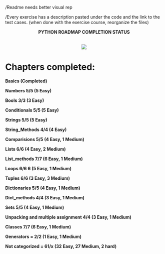 /Readme needs better visual rep



/Every exercise has a description pasted under the code and the link to the test cases. (when done with the exercise course, reorganize the files)


<p align = "center">
<b>PYTHON ROADMAP COMPLETION STATUS</b>
</p>
<p align = "center">
<br><img src="https://github.com/user-attachments/assets/d9719721-4f5b-48ba-a32f-8259a0502935"/>
</p>
<h1>
<b>Chapters completed:</b>
</h1>

<p><b>Basics (Completed)

Numbers 5/5 (5 Easy)

Bools 3/3 (3 Easy)

Conditionals 5/5 (5 Easy)

Strings 5/5 (5 Easy)

String_Methods 4/4 (4 Easy)

Comparisions 5/5  (4 Easy, 1 Medium)

Lists 6/6 (4 Easy, 2 Medium)

List_methods 7/7 (6 Easy, 1 Medium)

Loops 6/6 6 (5 Easy, 1 Medium)

Tuples 6/6 (3 Easy, 3 Medium)

Dictionaries 5/5 (4 Easy, 1 Medium)

Dict_methods 4/4 (3 Easy, 1 Medium)

Sets 5/5 (4 Easy, 1 Medium)

Unpacking and multiple assignment 4/4 (3 Easy, 1 Medium)

Classes 7/7 (6 Easy, 1 Medium)

Generators = 2/2 (1 Easy, 1 Medium)

Not categorized = 61/x (32 Easy, 27 Medium, 2 hard)<b></p>

